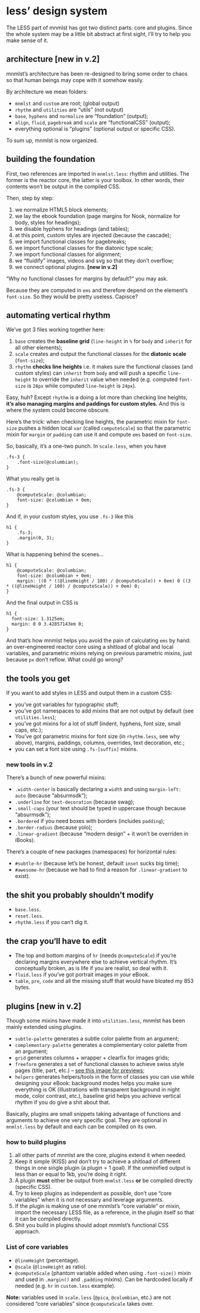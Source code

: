 # less’ design system 

The LESS part of mnmlst has got two distinct parts: core and plugins. Since the whole system may be a little bit abstract at first sight, I’ll try to help you make sense of it.

## architecture [new in v.2]

mnmlst’s architecture has been re-designed to bring some order to chaos so that human beings may cope with it somehow easily.

By architecture we mean folders: 

- `mnmlst` and `custom` are root; (global output)
- `rhythm` and `utilities` are “utils” (not output)
- `base`, `hyphens` and `normalize` are “foundation” (output);
- `align`, `fluid`, `pagebreak` and `scale` are “functionalCSS” (output);
- everything optional is “plugins” (optional output or specific CSS).

To sum up, mnmlst is now organized.

## building the foundation

First, two references are imported in `mnmlst.less`: rhythm and utilities. The former is the reactor core, the latter is your toolbox. In other words, their contents won’t be output in the compiled CSS.

Then, step by step:

1. we normalize HTML5 block elements;
2. we lay the ebook foundation (page margins for Nook, normalize for body, styles for headings);
3. we disable hyphens for headings (and tables);
4. at this point, custom styles are injected (because the cascade);
5. we import functional classes for pagebreaks;
6. we import functional classes for the diatonic type scale;
7. we import functional classes for alignment; 
8. we “fluidify” images, videos and svg so that they don’t overflow;
9. we connect optional plugins. **[new in v.2]**

“Why no functional classes for margins by default?” you may ask.

Because they are computed in `ems` and therefore depend on the element’s `font-size`. So they would be pretty useless. Capisce?

## automating vertical rhythm

We’ve got 3 files working together here: 

1. `base` creates the **baseline grid** (`line-height` in `%` for `body` and `inherit` for all other elements);
2. `scale` creates and output the functional classes for the **diatonic scale** (`font-size`); 
3. `rhythm` **checks line heights** i.e. it makes sure the functional classes (and custom styles) can `inherit` from `body` and will push a specific `line-height` to override the `inherit` value when needed (e.g. computed `font-size` is `28px` while computed `line-height` is `24px`).

Easy, huh? Except `rhythm` is a doing a lot more than checking line heights, **it’s also managing margins and paddings for custom styles.** And this is where the system could become obscure.

Here’s the trick: when checking line heights, the parametric mixin for `font-size` pushes a hidden local `var` (called `computeScale`) so that the parametric mixin for `margin` or `padding` can use it and compute `ems` based on `font-size`.

So, basically, it’s a one-two punch. In `scale.less`, when you have

```
.fs-3 {
    .font-size(@columbian);
}
``` 

What you really get is

```
.fs-3 {
    @computeScale: @columbian; 
    font-size: @columbian + 0em;
}
```

And if, in your custom styles, you use `.fs-3` like this

```
h1 {
	.fs-3;
    .margin(0, 3);
}
```

What is happening behind the scenes…

```
h1 {
	@computeScale: @columbian; 
    font-size: @columbian + 0em;
    margin: ((0 * ((@lineHeight / 100) / @computeScale)) + 0em) 0 ((3 * ((@lineHeight / 100) / @computeScale)) + 0em) 0;
}
```

And the final output in CSS is

```
h1 {
  font-size: 1.3125em;
  margin: 0 0 3.42857143em 0;
}
```

And that’s how mnmlst helps you avoid the pain of calculating `ems` by hand: an over-engineered reactor core using a shitload of global and local variables, and parametric mixins relying on previous parametric mixins, just because `px` don’t reflow. What could go wrong? 

## the tools you get

If you want to add styles in LESS and output them in a custom CSS:

- you’ve got variables for typographic stuff;
- you’ve got namespaces to add mixins that are not output by default (see `utilities.less`);
- you’ve got mixins for a lot of stuff (indent, hyphens, font size, small caps, etc.);
- You’ve got parametric mixins for font size (in `rhythm.less`, see why above), margins, paddings, columns, overrides, text decoration, etc.;
- you can set a font size using `.fs-[suffix]` mixins.

### new tools in v.2

There’s a bunch of new powerful mixins: 

- `.width-center` is basically declaring a `width` and using `margin-left: auto` (because “absurmsdk”);
- `.underline` for `text-decoration` (because swag);
- `.small-caps` (your text should be typed in uppercase though because “absurmsdk”);
- `.bordered` if you need boxes with borders (includes `padding`);
- `.border-radius` (because yolo);
- `.linear-gradient` (because “modern design” + it won’t be overriden in iBooks).

There’s a couple of new packages (namespaces) for horizontal rules:

- `#subtle-hr` (because let’s be honest, default `inset` sucks big time);
- `#awesome-hr` (because we had to find a reason for `.linear-gradient` to exist).

## the shit you probably shouldn’t modify

- `base.less`.
- `reset.less`.
- `rhythm.less` if you can’t dig it.

## the crap you‘ll have to edit

- The top and bottom margins of `hr` (needs `@computeScale`) if you’re declaring margins everywhere else to achieve vertical rhythm. It’s conceptually broken, as is life if you are realist, so deal with it.
- `fluid.less` if you’ve got portrait images in your eBook.
- `table`, `pre`, `code` and all the missing stuff that would have bloated my 853 bytes.

## plugins [new in v.2]

Though some mixins have made it into `utilities.less`, mnmlst has been mainly extended using plugins.

- `subtle-palette` generates a subtle color palette from an argument;
- `complementary-palette` generates a complementary color palette from an argument;
- `grid` generates columns + wrapper + clearfix for images grids;
- `freeform` generates a set of functional classes to achieve swiss style pages (title, part, etc.) – [see this image for previews](http://jiminy.chapalpanoz.com/wp-content/uploads/sites/2/2015/11/freeform-sys.jpg);
- `helpers` generates helpers/tools in the form of classes you can use while designing your eBook: background modes helps you make sure everything is OK (illustrations with transparent background in night mode, color contrast, etc.), baseline grid helps you achieve vertical rhythm if you do give a shit about that.

Basically, plugins are small snippets taking advantage of functions and arguments to achieve one very specific goal. They are optional in `mnmlst.less` by default and each can be compiled on its own.

### how to build plugins

1. all other parts of mnmlst are the core, plugins extend it when needed.
2. Keep it simple (KISS) and don’t try to achieve a shitload of different things in one single plugin (a plugin = 1 goal). If the unminified output is less than or equal to 1kb, you’re doing it right.
3. A plugin **must** either be output from `mnmlst.less` **or** be compiled directly (specific CSS).
4. Try to keep plugins as independent as possible, don’t use “core variables” when it is not necessary and leverage arguments.
5. If the plugin is making use of one mnmlst’s “core variable” or mixin, import the necessary LESS file, as a reference, in the plugin itself so that it can be compiled directly.
6. Shit you build in plugins should adopt mnmlst’s functional CSS approach.

### List of core variables

- `@lineHeight` (percentage).
- `@scale` (`@lineHeight` as ratio).
- `@computeScale` (phantom variable added when using `.font-size()` mixin and used in `.margin()` and `.padding` mixins). Can be hardcoded locally if needed (e.g. `hr` in `custom.less` example).

**Note:** variables used in `scale.less` (`@pica`, `@columbian`, etc.) are not considered “core variables” since `@computeScale` takes over.